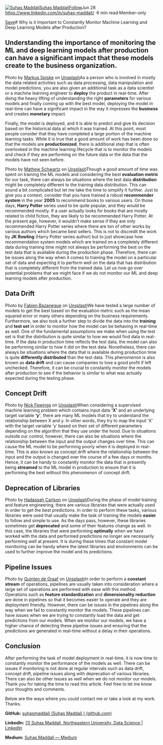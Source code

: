 [![Suhas Maddali](https://miro.medium.com/fit/c/96/96/1*0yRi_mr4DSxrNmV73vQ5Ag.jpeg)](https://suhas-maddali007.medium.com/?source=post_page-----4136f6067547--------------------------------)[Suhas Maddali](https://suhas-maddali007.medium.com/?source=post_page-----4136f6067547--------------------------------)[Follow](https://medium.com/m/signin?actionUrl=https%3A%2F%2Fmedium.com%2F_%2Fsubscribe%2Fuser%2F2a74f90399ae&operation=register&redirect=https%3A%2F%2Ftowardsdatascience.com%2Fwhy-is-it-important-to-constantly-monitor-machine-learning-and-deep-learning-models-after-4136f6067547&user=Suhas+Maddali&userId=2a74f90399ae&source=post_page-2a74f90399ae----4136f6067547---------------------follow_byline-----------)Jun 28
<person role="MS Student, Data Science">
	https://www.linkedin.com/in/suhas-maddali/
</person>
·6 min read·Member-only

[Save](https://medium.com/m/signin?actionUrl=https%3A%2F%2Fmedium.com%2F_%2Fbookmark%2Fp%2F4136f6067547&operation=register&redirect=https%3A%2F%2Ftowardsdatascience.com%2Fwhy-is-it-important-to-constantly-monitor-machine-learning-and-deep-learning-models-after-4136f6067547&source=--------------------------bookmark_header-----------)# Why is it Important to Constantly Monitor Machine Learning and Deep Learning Models after Production?

## Understanding the importance of monitoring the ML and deep learning models after production can have a significant impact that these models create to the business organization.

![]()Photo by [Markus Spiske](https://unsplash.com/@markusspiske?utm_source=medium&utm_medium=referral) on [Unsplash](https://unsplash.com?utm_source=medium&utm_medium=referral)As a person who is involved in mostly the data related activities such as data processing, data manipulation and model predictions, you are also given an additional task as a data scientist or a machine learning engineer to **deploy** the product in real-time. After doing the heavy lifting of understanding the right **parameters** for various models and finally coming up with the best model, deploying the model in real-time can have a significant impact in the way it impresses the **business** and creates **monetary** impact.

Finally, the model is deployed, and it is able to predict and give its decision based on the historical data at which it was trained. At this point, most people consider that they have completed a large portion of the machine learning tasks. While it is true that a good amount of work has been done so that the models are **productionized**, there is additional step that is often overlooked in the machine learning lifecycle that is to monitor the models and check if they are performing on the future data or the data that the models have not seen before.

![]()Photo by [Mathew Schwartz](https://unsplash.com/@cadop?utm_source=medium&utm_medium=referral) on [Unsplash](https://unsplash.com?utm_source=medium&utm_medium=referral)Though a good amount of time was spent on training the ML models and considering the best **evaluation metric** for our task, <quote label="data">there can always be situations where the test data **distribution** might be completely different to the training data distribution.</quote> This can sound a bit complicated but let me take the time to simplify it further. Just to give you a context, consider that you have trained a robust **recommender system** in the year **2005** to recommend books to various users. On those days, **Harry Potter** series used to be quite popular, and they would be recommended mostly. If a user actually looks for books that are mostly related to child fiction, they are likely to be recommended Harry Potter. At the present age, however, it wouldn’t make sense if they are only recommended Harry Potter series where there are ton of other works by various authors which became best sellers. This is not to discredit the work by **JK Rowling** (Harry Potter series author) but to just showcase how recommendation system models which are trained on a completely different data during training time might not always be performing the best on the test data that is available during the production phase. Therefore, there can be issues along the way when it comes to training the model on a particular set of data and expecting it to perform well on the data that has distribution that is completely different from the trained data. Let us now go over potential problems that we might face if we do not monitor our ML and deep learning models after production.

## Data Drift

![]()Photo by [Fabien Bazanegue](https://unsplash.com/@fbazanegue?utm_source=medium&utm_medium=referral) on [Unsplash](https://unsplash.com?utm_source=medium&utm_medium=referral)We have tested a large number of models to get the best based on the evaluation metric such as the mean squared error or many others depending on the business requirements. Furthermore, we also took a further step to divide the data into the **training** and **test set** in order to monitor how the model can be behaving in real-time as well. One of the fundamental assumptions we make when using the test set is that the distribution is quite similar to how we would find data in real-time. If the data in production time reflects the test data, the model can also be performing similar to how it did on the test data. <quote label="data">Nonetheless, there can always be situations where the data that is available during production time is quite **differently distributed** than the test data. This phenomenon is also known as **data drift** and can cause companies to lose a good profit if left unchecked. Therefore, it can be crucial to constantly monitor the models after production to see if the behavior is similar to what was actually expected during the testing phase.</quote>

## Concept Drift

![]()Photo by [Nick Fewings](https://unsplash.com/@jannerboy62?utm_source=medium&utm_medium=referral) on [Unsplash](https://unsplash.com?utm_source=medium&utm_medium=referral)When considering a supervised machine learning problem which contains input data **‘X’** and an underlying target variable **‘y’**, there are many ML models that try to understand the relationship between X and y. In other words, they try to map the input ‘X’ with the target variable ‘y’ based on their set of different parameters depending on the algorithm that they use under the hood. Due to situations outside our control, however, there can also be situations where the relationship between the input and the output changes over time. This can cause the ML model to be performing poorly when it is deployed in real-time. This is also known as concept drift where the relationship between the input and the output is changed over the course of a few days or months. Hence, it can be handy to constantly monitor the data that is presently being **streamed** to the ML model in production to ensure that it is performing the best without this phenomenon of concept drift.

## Deprecation of Libraries

![]()Photo by [Hadassah Carlson](https://unsplash.com/@hadassah_carlson?utm_source=medium&utm_medium=referral) on [Unsplash](https://unsplash.com?utm_source=medium&utm_medium=referral)During the phase of model training and feature engineering, there are various libraries that were actually used in order to get the best predictions. In order to perform these tasks, various libraries were used that usually make the task of training the models **easier** to follow and simple to use. As the days pass, however, these libraries sometimes get **deprecated** and some of their features change as well. In this case, the libraries that were performing **optimally** when we have worked with the data and performed predictions no longer are necessarily performing well at present. It is during these times that constant model monitoring can be handy where the latest libraries and environments can be used to further improve the model and its predictions.

## Pipeline Issues

![]()Photo by [Quinten de Graaf](https://unsplash.com/es/@quinten149?utm_source=medium&utm_medium=referral) on [Unsplash](https://unsplash.com?utm_source=medium&utm_medium=referral)In order to perform a **constant stream** of operations, pipelines are usually taken into consideration where a large set of operations are performed with ease with this method. Operations such as **feature standardization** and **dimensionality reduction** are done in pipelines so that it becomes easier to operate and they are deployment friendly. However, there can be issues in the pipelines along the way when we fail to constantly monitor the models. These pipelines can have issues when we are trying to constantly load the data and get predictions from our models. When we monitor our models, we have a higher chance of detecting these pipeline issues and ensuring that the predictions are generated in real-time without a delay in their operations.

## Conclusion

After performing the task of model deployment in real-time, it is now time to constantly monitor the performance of the models as well. There can be issues if monitoring is not done at regular intervals such as data drift, concept drift, pipeline issues along with deprecation of various libraries. There can also be other issues as well when we do not monitor our models. Thank you for taking the time to read this article. Feel free to let me know your thoughts and comments.

Below are the ways where you could contact me or take a look at my work. Thanks.

**GitHub:** [suhasmaddali (Suhas Maddali ) (github.com)](https://github.com/suhasmaddali)

**LinkedIn:** [(1) Suhas Maddali, Northeastern University, Data Science | LinkedIn](https://www.linkedin.com/in/suhas-maddali/)

**Medium:** [Suhas Maddali — Medium](https://suhas-maddali007.medium.com/)

